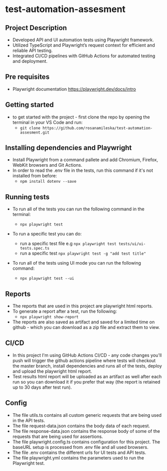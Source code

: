 # test-automation-assesment 

## Project Description 
* Developed API and UI automation tests using Playwright framework.
* Utilized TypeScript and Playwright’s request context for efficient and reliable API testing.
* Integrated CI/CD pipelines with GitHub Actions for automated testing and deployment.

## Pre requisites
* Playwright documentation https://playwright.dev/docs/intro

## Getting started
* to get started with the project - first clone the repo by opening the terminal in your VS Code and run:
    * `git clone https://github.com/rosanamileska/test-automation-assesment.git`
    

## Installing dependencies and Playwright
* Install Playwright from a command pallete and add Chromium, Firefox, WebKit browsers and Git Actions.
* In order to read the .env file in the tests, run this command if it's not installed from before:
    * `npm install dotenv --save`
 

## Running tests
* To run all of the tests you can run the following command in the terminal:
    * `npx playwright test`
* To run a specific test you can do:
    * run a specific test file e.g `npx playwright test tests/ui/ui-tests.spec.ts`
    * run a specific test `npx playwright test -g "add test title"`

* To run all of the tests using UI mode you can run the following command:
    * `npx playwright test --ui`

## Reports
* The reports that are used in this project are playwright html reports.
* To generate a report after a test, run the following:
    * `npx playwright show-report`
* The reports are also saved as artifact and saved for a limited time on github - which you can download as a zip file and extract them to view.

## CI/CD
* In this project I'm using GitHub Actions CI/CD - any code changes you'll push will trigger the github actions pipeline where tests will checkout the master branch, install dependencies and runs all of the tests, deploy and upload the playwright html report.
* Test results html report will be uploaded as an artifact as well after each run so you can download it if you prefer that way (the report is retained up to 30 days after test run).

## Config
*  The file utils.ts contains all custom generic requests that are being used in the API tests.
*  The file request-data.json contains the body data of each request.
*  The file response-data.json contains the response body of some of the requests that are being used for assertions.
*  The file playwright.config.ts contains configuration for this project. The baseURL setup is processed from .env file and all used browsers.
*  The file .env contains the different urls for UI tests and API tests.
*  The file playwright.yml contains the parameters used to run the Playwright test.